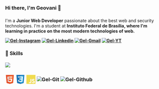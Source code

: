 <h3> Hi there, I'm Geovani 👋
  
  ###
<p> I'm a <strong>Junior Web Developer</strong> passionate about the best web and security technologies. I'm a student at <strong>Instituto Federal de Brasília<strong>, where I'm learning in practice on the most modern technologies of web.
  
<div style="display: inline-block;">
    <a href="https://www.instagram.com/geovanissilva_/?hl=pt-br" target="_blank" rel="external"><img src="https://img.shields.io/badge/Instagram-E4405F?style=for-the-badge&logo=instagram&logoColor=white" alt="Gel-Instagram"></a>
    <a href="https://www.linkedin.com/in/geovani-sousa-silva-21298921b/" target="_blank" rel="external"><img src="https://img.shields.io/badge/LinkedIn-0077B5?style=for-the-badge&logo=linkedin&logoColor=white" alt="Gel-Linkedin"></a>
    <a href="mailto:geosilvasousa@gmail.com" target="_blank" rel="external"><img src="https://img.shields.io/badge/-Gmail-%23333?style=for-the-badge&logo=gmail&logoColor=white" alt="Gel-Gmail"></a>
    <a href="https://www.youtube.com/channel/UCpQKGK6dDtOet6j_4cJE45A" target="_blank" rel="external"><img src="https://img.shields.io/badge/YouTube-FF0000?style=for-the-badge&logo=youtube&logoColor=white" alt="Gel-YT"></a>
</div> 
  
<h3> 🚀 Skills  
  
<div> <br>
  <a href="https://github.com/GeovaniSS">
  <img height="180em" src="https://github-readme-stats.vercel.app/api?username=GeovaniSS&show_icons=true&theme=github_dark&count_private=true">
</div>
  
<div style="display: inline-block;"> <br>
  <img align="center" height="30" widht="40" src="https://raw.githubusercontent.com/devicons/devicon/master/icons/html5/html5-original.svg" alt="Gel-HTML5">
  <img align="center" height="30" widht="40" src="https://raw.githubusercontent.com/devicons/devicon/master/icons/css3/css3-original.svg" alt="Gel-CSS">
  <img align="center" height="30" widht="40" src="https://raw.githubusercontent.com/devicons/devicon/master/icons/javascript/javascript-plain.svg" alt="Gel-JS">
  <img align="center" height="30" widht="40" src="https://cdn.jsdelivr.net/gh/devicons/devicon/icons/git/git-original.svg" alt="Gel-Git">
  <img align="center" height="30" widht="40" src="https://cdn.jsdelivr.net/gh/devicons/devicon/icons/github/github-original.svg" alt="Gel-Github">
</div>
